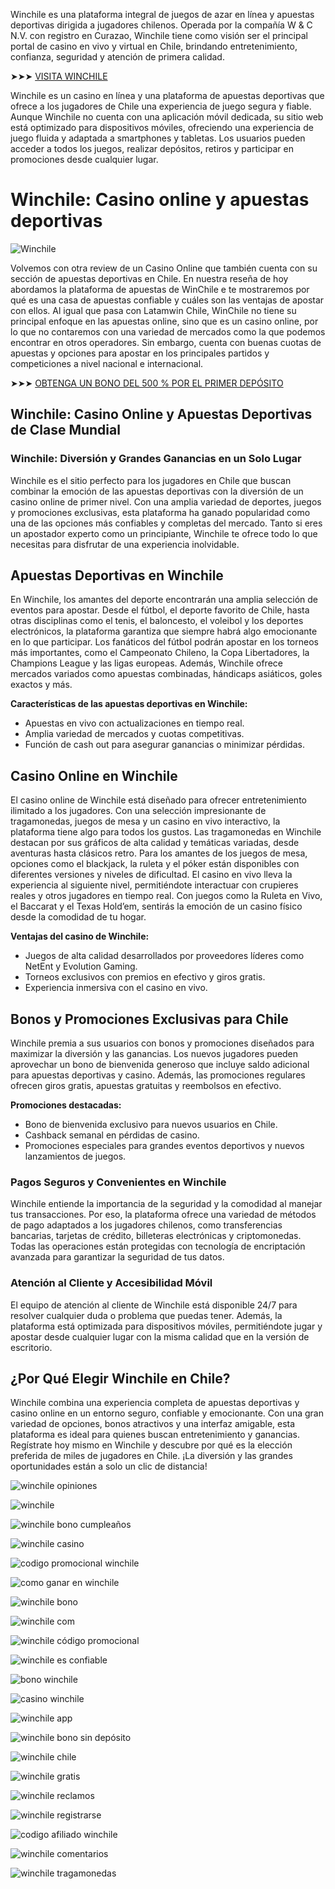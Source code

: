 Winchile es una plataforma integral de juegos de azar en línea y apuestas deportivas dirigida a jugadores chilenos. Operada por la compañía W & C N.V. con registro en Curazao, Winchile tiene como visión ser el principal portal de casino en vivo y virtual en Chile, brindando entretenimiento, confianza, seguridad y atención de primera calidad.

➤➤➤ [VISITA WINCHILE](https://tinyurl.com/apk-chile)

Winchile es un casino en línea y una plataforma de apuestas deportivas que ofrece a los jugadores de Chile una experiencia de juego segura y fiable. Aunque Winchile no cuenta con una aplicación móvil dedicada, su sitio web está optimizado para dispositivos móviles, ofreciendo una experiencia de juego fluida y adaptada a smartphones y tabletas. Los usuarios pueden acceder a todos los juegos, realizar depósitos, retiros y participar en promociones desde cualquier lugar.

# Winchile: Casino online y apuestas deportivas

![Winchile](https://ts2.mm.bing.net/th?q=Winchile)

Volvemos con otra review de un Casino Online que también cuenta con su sección de apuestas deportivas en Chile. En nuestra reseña de hoy abordamos la plataforma de apuestas de WinChile e te mostraremos por qué es una casa de apuestas confiable y cuáles son las ventajas de apostar con ellos. Al igual que pasa con Latamwin Chile, WinChile no tiene su principal enfoque en las apuestas online, sino que es un casino online, por lo que no contaremos con una variedad de mercados como la que podemos encontrar en otros operadores. Sin embargo, cuenta con buenas cuotas de apuestas y opciones para apostar en los principales partidos y competiciones a nivel nacional e internacional.

➤➤➤ [OBTENGA UN BONO DEL 500 % POR EL PRIMER DEPÓSITO](https://tinyurl.com/apk-chile)

## Winchile: Casino Online y Apuestas Deportivas de Clase Mundial
### Winchile: Diversión y Grandes Ganancias en un Solo Lugar
Winchile es el sitio perfecto para los jugadores en Chile que buscan combinar la emoción de las apuestas deportivas con la diversión de un casino online de primer nivel. Con una amplia variedad de deportes, juegos y promociones exclusivas, esta plataforma ha ganado popularidad como una de las opciones más confiables y completas del mercado. Tanto si eres un apostador experto como un principiante, Winchile te ofrece todo lo que necesitas para disfrutar de una experiencia inolvidable.

## Apuestas Deportivas en Winchile
En Winchile, los amantes del deporte encontrarán una amplia selección de eventos para apostar. Desde el fútbol, el deporte favorito de Chile, hasta otras disciplinas como el tenis, el baloncesto, el voleibol y los deportes electrónicos, la plataforma garantiza que siempre habrá algo emocionante en lo que participar. Los fanáticos del fútbol podrán apostar en los torneos más importantes, como el Campeonato Chileno, la Copa Libertadores, la Champions League y las ligas europeas. Además, Winchile ofrece mercados variados como apuestas combinadas, hándicaps asiáticos, goles exactos y más.

**Características de las apuestas deportivas en Winchile:**

- Apuestas en vivo con actualizaciones en tiempo real.
- Amplia variedad de mercados y cuotas competitivas.
- Función de cash out para asegurar ganancias o minimizar pérdidas.

## Casino Online en Winchile
El casino online de Winchile está diseñado para ofrecer entretenimiento ilimitado a los jugadores. Con una selección impresionante de tragamonedas, juegos de mesa y un casino en vivo interactivo, la plataforma tiene algo para todos los gustos. Las tragamonedas en Winchile destacan por sus gráficos de alta calidad y temáticas variadas, desde aventuras hasta clásicos retro. Para los amantes de los juegos de mesa, opciones como el blackjack, la ruleta y el póker están disponibles con diferentes versiones y niveles de dificultad. El casino en vivo lleva la experiencia al siguiente nivel, permitiéndote interactuar con crupieres reales y otros jugadores en tiempo real. Con juegos como la Ruleta en Vivo, el Baccarat y el Texas Hold’em, sentirás la emoción de un casino físico desde la comodidad de tu hogar.


**Ventajas del casino de Winchile:**

- Juegos de alta calidad desarrollados por proveedores líderes como NetEnt y Evolution Gaming.
- Torneos exclusivos con premios en efectivo y giros gratis.
- Experiencia inmersiva con el casino en vivo.

## Bonos y Promociones Exclusivas para Chile
Winchile premia a sus usuarios con bonos y promociones diseñados para maximizar la diversión y las ganancias. Los nuevos jugadores pueden aprovechar un bono de bienvenida generoso que incluye saldo adicional para apuestas deportivas y casino. Además, las promociones regulares ofrecen giros gratis, apuestas gratuitas y reembolsos en efectivo.


**Promociones destacadas:**

- Bono de bienvenida exclusivo para nuevos usuarios en Chile.
- Cashback semanal en pérdidas de casino.
- Promociones especiales para grandes eventos deportivos y nuevos lanzamientos de juegos.


### Pagos Seguros y Convenientes en Winchile
Winchile entiende la importancia de la seguridad y la comodidad al manejar tus transacciones. Por eso, la plataforma ofrece una variedad de métodos de pago adaptados a los jugadores chilenos, como transferencias bancarias, tarjetas de crédito, billeteras electrónicas y criptomonedas. Todas las operaciones están protegidas con tecnología de encriptación avanzada para garantizar la seguridad de tus datos.

### Atención al Cliente y Accesibilidad Móvil
El equipo de atención al cliente de Winchile está disponible 24/7 para resolver cualquier duda o problema que puedas tener. Además, la plataforma está optimizada para dispositivos móviles, permitiéndote jugar y apostar desde cualquier lugar con la misma calidad que en la versión de escritorio.

## ¿Por Qué Elegir Winchile en Chile?
Winchile combina una experiencia completa de apuestas deportivas y casino online en un entorno seguro, confiable y emocionante. Con una gran variedad de opciones, bonos atractivos y una interfaz amigable, esta plataforma es ideal para quienes buscan entretenimiento y ganancias. Regístrate hoy mismo en Winchile y descubre por qué es la elección preferida de miles de jugadores en Chile. ¡La diversión y las grandes oportunidades están a solo un clic de distancia!


![winchile opiniones](https://ts2.mm.bing.net/th?q=winchile%20opiniones)

![winchile](https://ts2.mm.bing.net/th?q=winchile)

![winchile bono cumpleaños](https://ts2.mm.bing.net/th?q=winchile%20bono%20cumpleaños)

![winchile casino](https://ts2.mm.bing.net/th?q=winchile%20casino)

![codigo promocional winchile](https://ts2.mm.bing.net/th?q=codigo%20promocional%20winchile)

![como ganar en winchile](https://ts2.mm.bing.net/th?q=como%20ganar%20en%20winchile)

![winchile bono](https://ts2.mm.bing.net/th?q=winchile%20bono)

![winchile com](https://ts2.mm.bing.net/th?q=winchile%20com)

![winchile código promocional](https://ts2.mm.bing.net/th?q=winchile%20código%20promocional)

![winchile es confiable](https://ts2.mm.bing.net/th?q=winchile%20es%20confiable)

![bono winchile](https://ts2.mm.bing.net/th?q=bono%20winchile)

![casino winchile](https://ts2.mm.bing.net/th?q=casino%20winchile)

![winchile app](https://ts2.mm.bing.net/th?q=winchile%20app)

![winchile bono sin depósito](https://ts2.mm.bing.net/th?q=winchile%20bono%20sin%20depósito)

![winchile chile](https://ts2.mm.bing.net/th?q=winchile%20chile)

![winchile gratis](https://ts2.mm.bing.net/th?q=winchile%20gratis)

![winchile reclamos](https://ts2.mm.bing.net/th?q=winchile%20reclamos)

![winchile registrarse](https://ts2.mm.bing.net/th?q=winchile%20registrarse)

![codigo afiliado winchile](https://ts2.mm.bing.net/th?q=codigo%20afiliado%20winchile)

![winchile comentarios](https://ts2.mm.bing.net/th?q=winchile%20comentarios)

![winchile tragamonedas](https://ts2.mm.bing.net/th?q=winchile%20tragamonedas)
